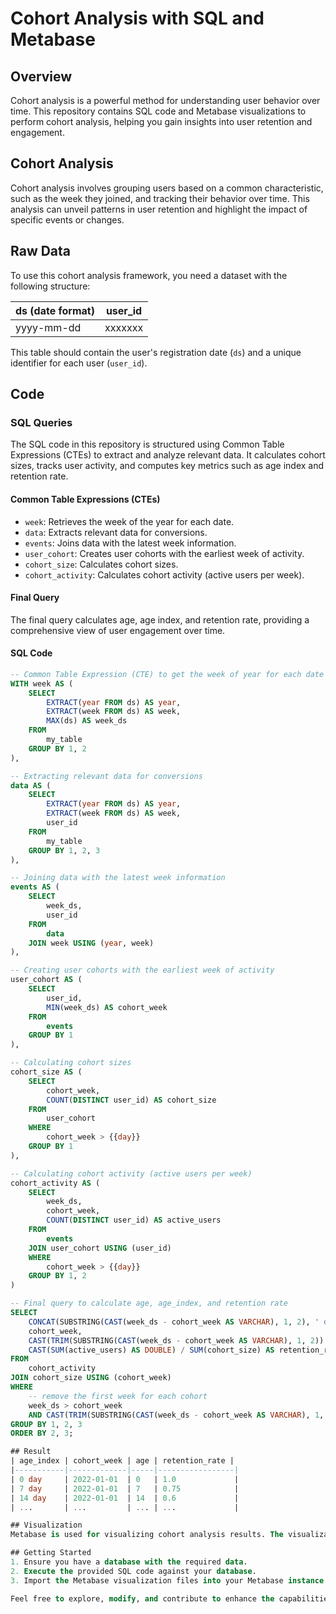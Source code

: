 # Cohort Analysis with SQL and Metabase

## Overview
Cohort analysis is a powerful method for understanding user behavior over time. This repository contains SQL code and Metabase visualizations to perform cohort analysis, helping you gain insights into user retention and engagement.

## Cohort Analysis
Cohort analysis involves grouping users based on a common characteristic, such as the week they joined, and tracking their behavior over time. This analysis can unveil patterns in user retention and highlight the impact of specific events or changes.

## Raw Data
To use this cohort analysis framework, you need a dataset with the following structure:

| ds (date format) | user_id |
|-------------------|---------|
| yyyy-mm-dd        | xxxxxxx |

This table should contain the user's registration date (`ds`) and a unique identifier for each user (`user_id`).

## Code
### SQL Queries
The SQL code in this repository is structured using Common Table Expressions (CTEs) to extract and analyze relevant data. It calculates cohort sizes, tracks user activity, and computes key metrics such as age index and retention rate.

#### Common Table Expressions (CTEs)
- `week`: Retrieves the week of the year for each date.
- `data`: Extracts relevant data for conversions.
- `events`: Joins data with the latest week information.
- `user_cohort`: Creates user cohorts with the earliest week of activity.
- `cohort_size`: Calculates cohort sizes.
- `cohort_activity`: Calculates cohort activity (active users per week).

#### Final Query
The final query calculates age, age index, and retention rate, providing a comprehensive view of user engagement over time.

#### SQL Code
```sql
-- Common Table Expression (CTE) to get the week of year for each date
WITH week AS (
    SELECT
        EXTRACT(year FROM ds) AS year,
        EXTRACT(week FROM ds) AS week,
        MAX(ds) AS week_ds
    FROM
        my_table
    GROUP BY 1, 2
),

-- Extracting relevant data for conversions
data AS (
    SELECT
        EXTRACT(year FROM ds) AS year,
        EXTRACT(week FROM ds) AS week,
        user_id
    FROM
        my_table
    GROUP BY 1, 2, 3
),

-- Joining data with the latest week information
events AS (
    SELECT
        week_ds,
        user_id
    FROM
        data
    JOIN week USING (year, week)
),

-- Creating user cohorts with the earliest week of activity
user_cohort AS (
    SELECT
        user_id,
        MIN(week_ds) AS cohort_week
    FROM
        events
    GROUP BY 1
),

-- Calculating cohort sizes
cohort_size AS (
    SELECT
        cohort_week,
        COUNT(DISTINCT user_id) AS cohort_size
    FROM
        user_cohort
    WHERE 
        cohort_week > {{day}}
    GROUP BY 1
),

-- Calculating cohort activity (active users per week)
cohort_activity AS (
    SELECT
        week_ds,
        cohort_week,
        COUNT(DISTINCT user_id) AS active_users
    FROM
        events
    JOIN user_cohort USING (user_id)
    WHERE 
        cohort_week > {{day}}
    GROUP BY 1, 2
)

-- Final query to calculate age, age_index, and retention rate
SELECT
    CONCAT(SUBSTRING(CAST(week_ds - cohort_week AS VARCHAR), 1, 2), ' day') AS age_index,
    cohort_week,
    CAST(TRIM(SUBSTRING(CAST(week_ds - cohort_week AS VARCHAR), 1, 2)) AS BIGINT) AS age,
    CAST(SUM(active_users) AS DOUBLE) / SUM(cohort_size) AS retention_rate
FROM
    cohort_activity
JOIN cohort_size USING (cohort_week)
WHERE
    -- remove the first week for each cohort
    week_ds > cohort_week 
    AND CAST(TRIM(SUBSTRING(CAST(week_ds - cohort_week AS VARCHAR), 1, 2)) AS BIGINT) % 7 = 0
GROUP BY 1, 2, 3
ORDER BY 2, 3;

## Result
| age_index | cohort_week | age | retention_rate |
|-----------|-------------|-----|-----------------|
| 0 day     | 2022-01-01  | 0   | 1.0             |
| 7 day     | 2022-01-01  | 7   | 0.75            |
| 14 day    | 2022-01-01  | 14  | 0.6             |
| ...       | ...         | ... | ...             |

## Visualization
Metabase is used for visualizing cohort analysis results. The visualizations include age index trends, cohort sizes, and retention rates over different weeks. These visual representations make it easy to interpret and communicate the findings of the cohort analysis.

## Getting Started
1. Ensure you have a database with the required data.
2. Execute the provided SQL code against your database.
3. Import the Metabase visualization files into your Metabase instance.

Feel free to explore, modify, and contribute to enhance the capabilities of this cohort analysis framework.
